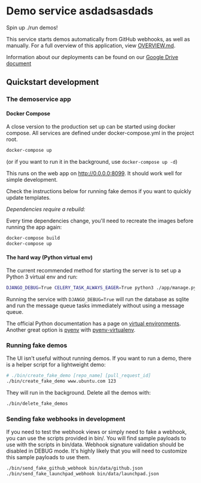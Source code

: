 # Demo service asdadsasdads

Spin up ./run demos!

This service starts demos automatically from GitHub webhooks, as well as manually. For a full overview of this application, view [OVERVIEW.md](OVERVIEW.md).

Information about our deployments can be found on our [Google Drive document](https://docs.google.com/document/d/1Yw0uU9zp1Tc2l01loDSTdhc72LibSHYytWRLTVhCB58/edit)

## Quickstart development

### The demoservice app

#### Docker Compose

A close version to the production set up can be started using docker compose. All services are defined under docker-compose.yml in the project root.

``` bash
docker-compose up
```

(or if you want to run it in the background, use `docker-compose up -d`)

This runs on the web app on http://0.0.0.0:8099. It should work well for simple development.

Check the instructions below for running fake demos if you want to quickly update templates.

*Dependencies require a rebuild:*

Every time dependencies change, you'll need to recreate the images before running the app again:

``` bash
docker-compose build
docker-compose up
```

#### The hard way (Python virtual env)

The current recommended method for starting the server is to set up a Python 3 virtual env and run:

``` bash
DJANGO_DEBUG=True CELERY_TASK_ALWAYS_EAGER=True python3 ./app/manage.py runserver
```

Running the service with `DJANGO_DEBUG=True` will run the database as sqlite and run the message queue tasks immediately without using a message queue.

The official Python documentation has a page on [virtual environments](https://docs.python.org/3/tutorial/venv.html). Another great option is [pyenv](https://github.com/pyenv/pyenv) with [pyenv-virtualenv](https://github.com/pyenv/pyenv-virtualenv).

### Running fake demos

The UI isn't useful without running demos. If you want to run a demo, there is a helper script for a lightweight demo:

``` bash
# ./bin/create_fake_demo [repo_name] [pull_request_id]
./bin/create_fake_demo www.ubuntu.com 123
```

They will run in the background. Delete all the demos with:

``` bash
./bin/delete_fake_demos
```

### Sending fake webhooks in development

If you need to test the webhook views or simply need to fake a webhook, you can use the scripts provided in bin/. 
You will find sample payloads to use with the scripts in bin/data. Webhook signature validation should be disabled in DEBUG mode.
It's highly likely that you will need to customize this sample payloads to use them.

``` bash
./bin/send_fake_github_webhook bin/data/github.json
./bin/send_fake_launchpad_webhook bin/data/launchpad.json
```
